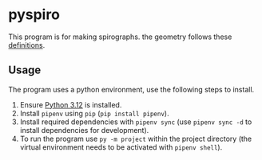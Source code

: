 # pyspiro

This program is for making spirographs. the geometry follows these [definitions](https://en.wikipedia.org/wiki/Spirograph#Mathematical_basis).

## Usage
The program uses a python environment, use the following steps to install.
1. Ensure [Python 3.12](https://www.python.org/downloads/) is installed.
2. Install `pipenv` using `pip` (`pip install pipenv`).
3. Install required dependencies with `pipenv sync` (use `pipenv sync -d` to install dependencies for development).
4. To run the program use `py -m project` within the project directory (the virtual environment needs to be activated with `pipenv shell`).
